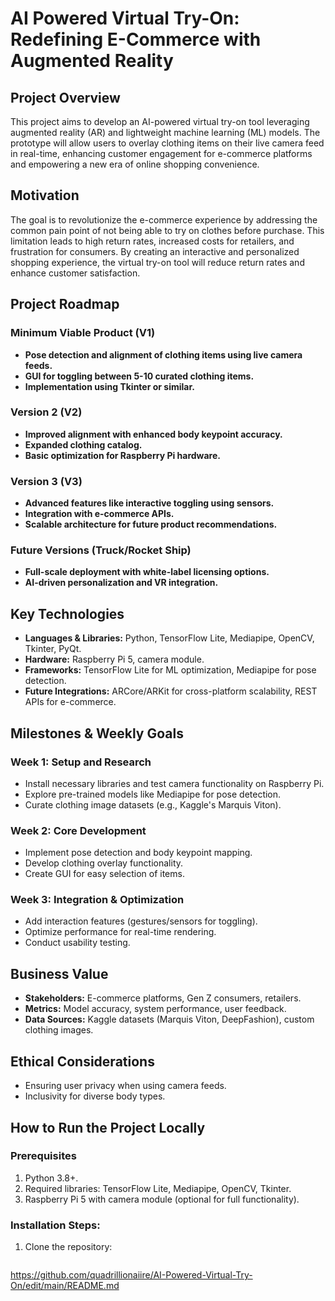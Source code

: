 # AI Powered Virtual Try-On: Redefining E-Commerce with Augmented Reality

## Project Overview
This project aims to develop an AI-powered virtual try-on tool leveraging augmented reality (AR) and lightweight machine learning (ML) models. The prototype will allow users to overlay clothing items on their live camera feed in real-time, enhancing customer engagement for e-commerce platforms and empowering a new era of online shopping convenience.

## Motivation
The goal is to revolutionize the e-commerce experience by addressing the common pain point of not being able to try on clothes before purchase. This limitation leads to high return rates, increased costs for retailers, and frustration for consumers. By creating an interactive and personalized shopping experience, the virtual try-on tool will reduce return rates and enhance customer satisfaction.

## Project Roadmap

### Minimum Viable Product (V1)
- **Pose detection and alignment of clothing items using live camera feeds.**
- **GUI for toggling between 5-10 curated clothing items.**
- **Implementation using Tkinter or similar.**

### Version 2 (V2)
- **Improved alignment with enhanced body keypoint accuracy.**
- **Expanded clothing catalog.**
- **Basic optimization for Raspberry Pi hardware.**

### Version 3 (V3)
- **Advanced features like interactive toggling using sensors.**
- **Integration with e-commerce APIs.**
- **Scalable architecture for future product recommendations.**

### Future Versions (Truck/Rocket Ship)
- **Full-scale deployment with white-label licensing options.**
- **AI-driven personalization and VR integration.**

## Key Technologies
- **Languages & Libraries:** Python, TensorFlow Lite, Mediapipe, OpenCV, Tkinter, PyQt.
- **Hardware:** Raspberry Pi 5, camera module.
- **Frameworks:** TensorFlow Lite for ML optimization, Mediapipe for pose detection.
- **Future Integrations:** ARCore/ARKit for cross-platform scalability, REST APIs for e-commerce.

## Milestones & Weekly Goals

### Week 1: Setup and Research
- Install necessary libraries and test camera functionality on Raspberry Pi.
- Explore pre-trained models like Mediapipe for pose detection.
- Curate clothing image datasets (e.g., Kaggle's Marquis Viton).

### Week 2: Core Development
- Implement pose detection and body keypoint mapping.
- Develop clothing overlay functionality.
- Create GUI for easy selection of items.

### Week 3: Integration & Optimization
- Add interaction features (gestures/sensors for toggling).
- Optimize performance for real-time rendering.
- Conduct usability testing.

## Business Value
- **Stakeholders:** E-commerce platforms, Gen Z consumers, retailers.
- **Metrics:** Model accuracy, system performance, user feedback.
- **Data Sources:** Kaggle datasets (Marquis Viton, DeepFashion), custom clothing images.

## Ethical Considerations
- Ensuring user privacy when using camera feeds.
- Inclusivity for diverse body types.

## How to Run the Project Locally

### Prerequisites
1. Python 3.8+.
2. Required libraries: TensorFlow Lite, Mediapipe, OpenCV, Tkinter.
3. Raspberry Pi 5 with camera module (optional for full functionality).

### Installation Steps:
1. Clone the repository:
   ```bash
 https://github.com/quadrillionaiire/AI-Powered-Virtual-Try-On/edit/main/README.md

